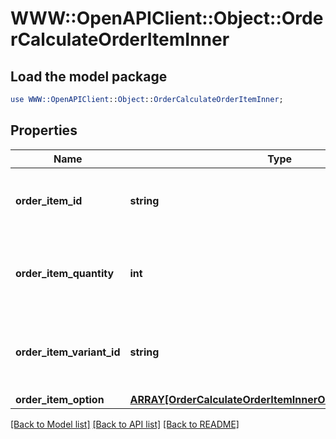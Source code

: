 # WWW::OpenAPIClient::Object::OrderCalculateOrderItemInner

## Load the model package
```perl
use WWW::OpenAPIClient::Object::OrderCalculateOrderItemInner;
```

## Properties
Name | Type | Description | Notes
------------ | ------------- | ------------- | -------------
**order_item_id** | **string** | Defines orders specified by order item id | 
**order_item_quantity** | **int** | Defines orders specified by order item quantity | 
**order_item_variant_id** | **string** | Ordered product variant. Where x is order item ID | [optional] 
**order_item_option** | [**ARRAY[OrderCalculateOrderItemInnerOrderItemOptionInner]**](OrderCalculateOrderItemInnerOrderItemOptionInner.md) |  | [optional] 

[[Back to Model list]](../README.md#documentation-for-models) [[Back to API list]](../README.md#documentation-for-api-endpoints) [[Back to README]](../README.md)


